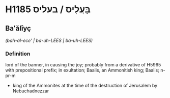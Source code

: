# H1185 בַּעֲלִיס / בעליס

## Baʻălîyç

_(bah-al-ece' | ba-uh-LEES | ba-uh-LEES)_

### Definition

lord of the banner, in causing the joy; probably from a derivative of H5965 with prepositional prefix; in exultation; Baalis, an Ammonitish king; Baalis; n-pr-m

- king of the Ammonites at the time of the destruction of Jerusalem by Nebuchadnezzar

